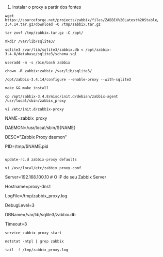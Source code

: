 

1) Instalar o proxy a partir dos fontes

```
wget https://sourceforge.net/projects/zabbix/files/ZABBIX%20Latest%20Stable/3.4.14/zabbix-3.4.14.tar.gz/download -O /tmp/zabbix.tar.gz

tar zxvf /tmp/zabbix.tar.gz -C /opt/

mkdir /var/lib/sqlite3/

sqlite3 /var/lib/sqlite3/zabbix.db < /opt/zabbix-3.4.8/database/sqlite3/schema.sql

useradd -m -s /bin/bash zabbix

chown -R zabbix:zabbix /var/lib/sqlite3/

/opt/zabbix-3.4.14/configure --enable-proxy --with-sqlite3

make && make install

cp /opt/zabbix-3.4.8/misc/init.d/debian/zabbix-agent /usr/local/sbin/zabbix_proxy

vi /etc/init.d/zabbix-proxy

```

NAME=zabbix_proxy

DAEMON=/usr/local/sbin/${NAME}

DESC="Zabbix Proxy daemon"

PID=/tmp/$NAME.pid

```

update-rc.d zabbix-proxy defaults

vi /usr/local/etc/zabbix_proxy.conf

```

Server=192.168.100.10 # O IP de seu Zabbix Server

Hostname=proxy-dns1

LogFile=/tmp/zabbix_proxy.log

DebugLevel=3

DBName=/var/lib/sqlite3/zabbix.db

Timeout=3

```
service zabbix-proxy start

netstat -ntpl | grep zabbix

tail -f /tmp/zabbix_proxy.log

```
